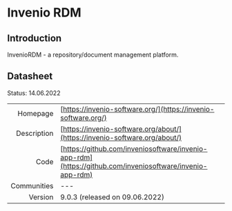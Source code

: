 # Invenio RDM

## Introduction
InvenioRDM - a repository/document management platform.

## Datasheet

Status: 14.06.2022

|              |                                                                             |
| ------------:| :-------------------------------------------------------------------------- |
| Homepage     | [https://invenio-software.org/](https://invenio-software.org/)                          | 
| Description  | [https://invenio-software.org/about/](https://invenio-software.org/about/)  | 
| Code         | [https://github.com/inveniosoftware/invenio-app-rdm](https://github.com/inveniosoftware/invenio-app-rdm)                            | 
| Communities  | ---                                                                         |
| Version      | 9.0.3  (released on 09.06.2022)                                             |

